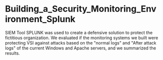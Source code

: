 # Building_a_Security_Monitoring_Environment_Splunk
SIEM Tool SPLUNK was used to create a defensive solution to protect the fictitious organization. We evaluated if the monitoring systems we built were protecting VSI against attacks based on the "normal logs" and "After attack logs" of the current Windows and Apache servers, and we summarized the results. 
